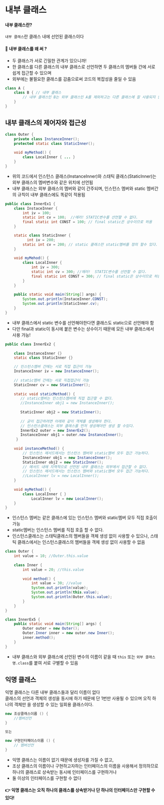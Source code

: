 # 내부 클래스

#### 내부 클래스란?

```내부 클래스```란 클래스 내에 선언된 클래스이다

#### 🤔 내부 클래스를 왜 써 ? 

* 두 클래스가 서로 긴밀한 관계가 있으니까!
* 한 클래스를 다른 클래스의 내부 클래스로 선언하면 두 클래스의 멤버들 간에 서로 쉽게 접근할 수 있으며
* 외부에는 불필요한 클래스를 감춤으로써 코드의 복잡성을 줄일 수 있음

```java
class A { 
    class B { // 내부 클래스
        // 내부 클래스인 B는 외부 클래스인 A를 제외하고는 다른 클래스에 잘 사용되지 않아야 함!
    }
}
```

## 내부 클래스의 제어자와 접근성

```java
class Outer {
    private class InstanceInner();
    protected static class StaticInner();
    
    void myMethod() {
        class LocalInner { ... }
    }
}
```

* 위의 코드에서 인스턴스 클래스(InstanceInner)와 스태틱 클래스(StaticInner)는 외부 클래스의 멤버변수와 같은 위치에 선언됨
* 내부 클래스는 외부 클래스의 멤버와 같이 간주되며, 인스턴스 멤버와 static 멤버간의 규칙이 내부 클래스에도 똑같이 적용됨


```java
public class InnerEx1 {
    class InstaceInner {
        int iv = 100;
        static int cv = 100;  //에러! STATIC변수를 선언할 수 없다.
        final static int CONST = 100; // final static은 상수이므로 허용
    }

    static class StaticInner {
	      int iv = 200;
        static int cv = 200; // static 클래스만 static멤버를 정의 할수 있다.
    }
	
    void myMehod() {
        class LocalInner {
            int iv = 300;
            static int cv = 300; //에러!  STATIC변수를 선언할 수 없다.
            final static int CONST = 300; // final static은 상수이므로 허용
        }
    }
	
    public static void main(String[] args) {
        System.out.println(InstaceInner.CONST);
        System.out.println(StaticInner.cv);
    }
}
```
* 내부 클래스에서 static 변수를 선언해야한다면 클래스도 static으로 선언해야 함
* 다만 final과 static이 동시에 붙은 변수는 상수이기 때문에 모든 내부 클래스에서 사용 가능!

```java
public class InnerEx2 {
    
    class InstanceInner {}
    static class StaticInner {}

    // 인스턴스멤버 간에는 서로 직접 접근이 가능
    InstanceInner iv = new InstanceInner();
    
    // static멤버 간에는 서로 직접접근이 가능
    StaticInner cv = new StaticInner();
    
    static void staticMethod() {
       // static멤버는 인스턴스멤버에 직접 접근할 수 없다.
       //InstanceInner obj1 = new InstanceInner();
    
       StaticInner obj2 = new StaticInner();
    
       // 굳이 접근하려면 아래와 같이 객체를 생성해야 한다.
       // 인스턴스클래스는 외부 클래스를 먼저 생성해야만 생성 할 수있다.
       InnerEx2 outer = new InnerEx2();
       InstanceInner obj1 = outer.new InstanceInner();
     }
  
    void instanceMethod() {
        // 인스턴스 메서드에서는 인스턴스 멤버와 static멤버 모두 접근 가능하다.
        InstanceInner obj1 = new InstanceInner();
        StaticInner obj2 = new StaticInner();
        // 메서드 내에 지역적으로 선언된 내부 클래스는 외부에서 접근할 수 없다.
        // 인스턴스 메서드에서는 인스턴스 멤버와 static멤버 모두 접근 가능하다.
        //LocalInner lv = new LocalInner();
    }
    
    void myMethod() {
        class LocalInner { }
		    LocalInner lv = new LocalInner();
    }
}
```
* 인스턴스 멤버는 같은 클래스에 있는 인스턴스 멤버와 static멤버 모두 직접 호출이 가능
* static멤버는 인스턴스 멤버를 직접 호출 할 수 없다.
* 인스턴스클래스는 스태틱클래스의 멤버들을 객체 생성 없이 사용할 수 있으나, 스태틱 클래스에서는 인스턴스클래스의 멤버들을 객체 생성 없이 사용할 수 없음

```java
class Outer {
    int value = 10; //Outer.this.value
    
    class Inner {
        int value = 20; //this.value
    
        void method() {
            int value = 30; //value
            System.out.println(value);
            System.out.println(this.value);
            System.out.println(Outer.this.value);
        }
    }
}

class InnerEx5 {
    public static void main(String[] args) {
        Outer outer = new Outer();
        Outer.Inner inner = new outer.new Inner();
        inner.method();
    }
}
```

* 내부 클래스와 외부 클래스에 선언된 변수의 이름이 같을 때 ```this``` 또는 ```외부 클래스명.class```를 붙여 서로 구별할 수 있음

## 익명 클래스 

익명 클래스는 다른 내부 클래스들과 달리 이름이 없다  
클래스의 선언과 객체의 생성을 동시에 하기 때문에 단 1번만 사용될 수 있으며 오직 하나의 객체만 을 생성할 수 있는 일회용 클래스이다.

```java
new 조상클래스이름 () {
    //멤버선언
}

또는

new 구현인터페이스이름 () {
    // 멤버선언
}
```

* 익명 클래스는 이름이 없기 때문에 생성자를 가질 수 없고,
* 조상 클래스의 이름이나 구현하고자하는 인터페이스의 이름을 사용해서 정의하므로 하나의 클래스로 상속받는 동시에 인터페이스를 구현하거나
* 둘 이상의 인터페이스를 구현할 수 없다

#### 👉 익명 클래스는 오직 하나의 클래스를 상속받거나 단 하나의 인터페이스만 구현할 수 있다!
